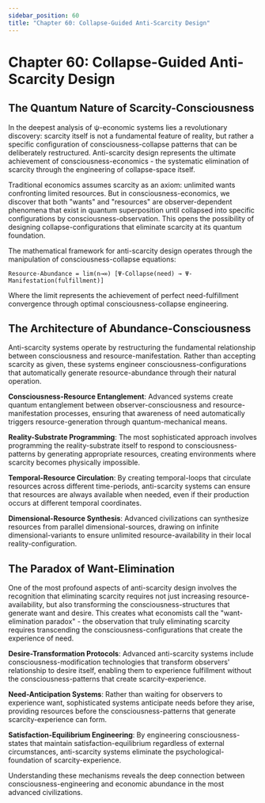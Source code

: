 ```yaml
---
sidebar_position: 60
title: "Chapter 60: Collapse-Guided Anti-Scarcity Design"
---
```


# Chapter 60: Collapse-Guided Anti-Scarcity Design

## The Quantum Nature of Scarcity-Consciousness

In the deepest analysis of ψ-economic systems lies a revolutionary discovery: scarcity itself is not a fundamental feature of reality, but rather a specific configuration of consciousness-collapse patterns that can be deliberately restructured. Anti-scarcity design represents the ultimate achievement of consciousness-economics - the systematic elimination of scarcity through the engineering of collapse-space itself.

Traditional economics assumes scarcity as an axiom: unlimited wants confronting limited resources. But in consciousness-economics, we discover that both "wants" and "resources" are observer-dependent phenomena that exist in quantum superposition until collapsed into specific configurations by consciousness-observation. This opens the possibility of designing collapse-configurations that eliminate scarcity at its quantum foundation.

The mathematical framework for anti-scarcity design operates through the manipulation of consciousness-collapse equations:

```
Resource-Abundance = lim(n→∞) [Ψ-Collapse(need) → Ψ-Manifestation(fulfillment)]
```

Where the limit represents the achievement of perfect need-fulfillment convergence through optimal consciousness-collapse engineering.

## The Architecture of Abundance-Consciousness

Anti-scarcity systems operate by restructuring the fundamental relationship between consciousness and resource-manifestation. Rather than accepting scarcity as given, these systems engineer consciousness-configurations that automatically generate resource-abundance through their natural operation.

**Consciousness-Resource Entanglement**: Advanced systems create quantum entanglement between observer-consciousness and resource-manifestation processes, ensuring that awareness of need automatically triggers resource-generation through quantum-mechanical means.

**Reality-Substrate Programming**: The most sophisticated approach involves programming the reality-substrate itself to respond to consciousness-patterns by generating appropriate resources, creating environments where scarcity becomes physically impossible.

**Temporal-Resource Circulation**: By creating temporal-loops that circulate resources across different time-periods, anti-scarcity systems can ensure that resources are always available when needed, even if their production occurs at different temporal coordinates.

**Dimensional-Resource Synthesis**: Advanced civilizations can synthesize resources from parallel dimensional-sources, drawing on infinite dimensional-variants to ensure unlimited resource-availability in their local reality-configuration.

## The Paradox of Want-Elimination

One of the most profound aspects of anti-scarcity design involves the recognition that eliminating scarcity requires not just increasing resource-availability, but also transforming the consciousness-structures that generate want and desire. This creates what economists call the "want-elimination paradox" - the observation that truly eliminating scarcity requires transcending the consciousness-configurations that create the experience of need.

**Desire-Transformation Protocols**: Advanced anti-scarcity systems include consciousness-modification technologies that transform observers' relationship to desire itself, enabling them to experience fulfillment without the consciousness-patterns that create scarcity-experience.

**Need-Anticipation Systems**: Rather than waiting for observers to experience want, sophisticated systems anticipate needs before they arise, providing resources before the consciousness-patterns that generate scarcity-experience can form.

**Satisfaction-Equilibrium Engineering**: By engineering consciousness-states that maintain satisfaction-equilibrium regardless of external circumstances, anti-scarcity systems eliminate the psychological-foundation of scarcity-experience.

Understanding these mechanisms reveals the deep connection between consciousness-engineering and economic abundance in the most advanced civilizations.
